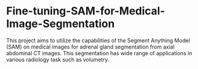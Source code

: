 # Fine-tuning-SAM-for-Medical-Image-Segmentation
This project aims to utilize the capabilities of the Segment Anything Model (SAM) on medical images for adrenal gland segmentation from axial abdominal CT images. This segmentation has wide range of applications in various radiology task such as volumetry.
